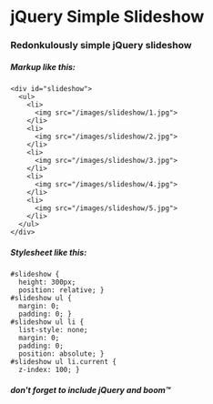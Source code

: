 # jQuery Simple Slideshow

### Redonkulously simple jQuery slideshow

##### Markup like this:

    <div id="slideshow">
      <ul>
        <li>
          <img src="/images/slideshow/1.jpg">
        </li>
        <li>
          <img src="/images/slideshow/2.jpg">
        </li>
        <li>
          <img src="/images/slideshow/3.jpg">
        </li>
        <li>
          <img src="/images/slideshow/4.jpg">
        </li>
        <li>
          <img src="/images/slideshow/5.jpg">
        </li>
      </ul>
    </div>

##### Stylesheet like this: 

    #slideshow {
      height: 300px;
      position: relative; }
    #slideshow ul {
      margin: 0;
      padding: 0; }
    #slideshow ul li {
      list-style: none;
      margin: 0;
      padding: 0;
      position: absolute; }
    #slideshow ul li.current {
      z-index: 100; }

##### don't forget to include jQuery and boom™
